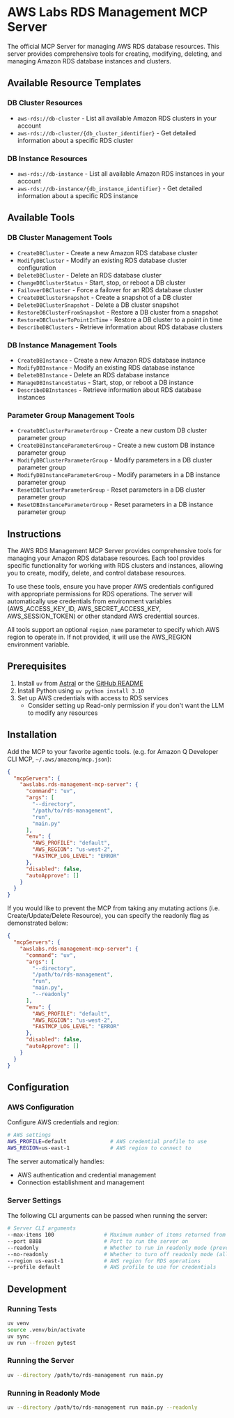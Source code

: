 # AWS Labs RDS Management MCP Server

The official MCP Server for managing AWS RDS database resources. This server provides comprehensive tools for creating, modifying, deleting, and managing Amazon RDS database instances and clusters.

## Available Resource Templates

### DB Cluster Resources
- `aws-rds://db-cluster` - List all available Amazon RDS clusters in your account
- `aws-rds://db-cluster/{db_cluster_identifier}` - Get detailed information about a specific RDS cluster

### DB Instance Resources
- `aws-rds://db-instance` - List all available Amazon RDS instances in your account
- `aws-rds://db-instance/{db_instance_identifier}` - Get detailed information about a specific RDS instance

## Available Tools

### DB Cluster Management Tools

- `CreateDBCluster` - Create a new Amazon RDS database cluster
- `ModifyDBCluster` - Modify an existing RDS database cluster configuration
- `DeleteDBCluster` - Delete an RDS database cluster
- `ChangeDBClusterStatus` - Start, stop, or reboot a DB cluster
- `FailoverDBCluster` - Force a failover for an RDS database cluster
- `CreateDBClusterSnapshot` - Create a snapshot of a DB cluster
- `DeleteDBClusterSnapshot` - Delete a DB cluster snapshot
- `RestoreDBClusterFromSnapshot` - Restore a DB cluster from a snapshot
- `RestoreDBClusterToPointInTime` - Restore a DB cluster to a point in time
- `DescribeDBClusters` - Retrieve information about RDS database clusters

### DB Instance Management Tools

- `CreateDBInstance` - Create a new Amazon RDS database instance
- `ModifyDBInstance` - Modify an existing RDS database instance
- `DeleteDBInstance` - Delete an RDS database instance
- `ManageDBInstanceStatus` - Start, stop, or reboot a DB instance
- `DescribeDBInstances` - Retrieve information about RDS database instances

### Parameter Group Management Tools

- `CreateDBClusterParameterGroup` - Create a new custom DB cluster parameter group
- `CreateDBInstanceParameterGroup` - Create a new custom DB instance parameter group
- `ModifyDBClusterParameterGroup` - Modify parameters in a DB cluster parameter group
- `ModifyDBInstanceParameterGroup` - Modify parameters in a DB instance parameter group
- `ResetDBClusterParameterGroup` - Reset parameters in a DB cluster parameter group
- `ResetDBInstanceParameterGroup` - Reset parameters in a DB instance parameter group

## Instructions

The AWS RDS Management MCP Server provides comprehensive tools for managing your Amazon RDS database resources. Each tool provides specific functionality for working with RDS clusters and instances, allowing you to create, modify, delete, and control database resources.

To use these tools, ensure you have proper AWS credentials configured with appropriate permissions for RDS operations. The server will automatically use credentials from environment variables (AWS_ACCESS_KEY_ID, AWS_SECRET_ACCESS_KEY, AWS_SESSION_TOKEN) or other standard AWS credential sources.

All tools support an optional `region_name` parameter to specify which AWS region to operate in. If not provided, it will use the AWS_REGION environment variable.

## Prerequisites

1. Install `uv` from [Astral](https://docs.astral.sh/uv/getting-started/installation/) or the [GitHub README](https://github.com/astral-sh/uv#installation)
2. Install Python using `uv python install 3.10`
3. Set up AWS credentials with access to RDS services
   - Consider setting up Read-only permission if you don't want the LLM to modify any resources

## Installation

Add the MCP to your favorite agentic tools. (e.g. for Amazon Q Developer CLI MCP, `~/.aws/amazonq/mcp.json`):

```json
{
  "mcpServers": {
    "awslabs.rds-management-mcp-server": {
      "command": "uv",
      "args": [
        "--directory",
        "/path/to/rds-management",
        "run",
        "main.py"
      ],
      "env": {
        "AWS_PROFILE": "default",
        "AWS_REGION": "us-west-2",
        "FASTMCP_LOG_LEVEL": "ERROR"
      },
      "disabled": false,
      "autoApprove": []
    }
  }
}
```

If you would like to prevent the MCP from taking any mutating actions (i.e. Create/Update/Delete Resource), you can specify the readonly flag as demonstrated below:

```json
{
  "mcpServers": {
    "awslabs.rds-management-mcp-server": {
      "command": "uv",
      "args": [
        "--directory",
        "/path/to/rds-management",
        "run",
        "main.py",
        "--readonly"
      ],
      "env": {
        "AWS_PROFILE": "default",
        "AWS_REGION": "us-west-2",
        "FASTMCP_LOG_LEVEL": "ERROR"
      },
      "disabled": false,
      "autoApprove": []
    }
  }
}
```

## Configuration

### AWS Configuration

Configure AWS credentials and region:

```bash
# AWS settings
AWS_PROFILE=default              # AWS credential profile to use
AWS_REGION=us-east-1             # AWS region to connect to
```

The server automatically handles:
- AWS authentication and credential management
- Connection establishment and management

### Server Settings

The following CLI arguments can be passed when running the server:

```bash
# Server CLI arguments
--max-items 100                # Maximum number of items returned from API responses
--port 8888                    # Port to run the server on
--readonly                     # Whether to run in readonly mode (prevents mutating operations)
--no-readonly                  # Whether to turn off readonly mode (allow mutating operations)
--region us-east-1             # AWS region for RDS operations
--profile default              # AWS profile to use for credentials
```

## Development

### Running Tests
```bash
uv venv
source .venv/bin/activate
uv sync
uv run --frozen pytest
```

### Running the Server
```bash
uv --directory /path/to/rds-management run main.py
```

### Running in Readonly Mode
```bash
uv --directory /path/to/rds-management run main.py --readonly
```
